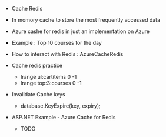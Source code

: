 - Cache Redis
 - In momory cache to store the most frequently accessed data
 - Azure cashe for redis in just an implementation on Azure
 - Example : Top 10 courses for the day
 - How to interact with Redis : AzureCacheRedis

- Cache redis practice
  - lrange ul:cartitems 0 -1
  - lrange top:3:courses 0 -1

- Invalidate Cache keys
  - database.KeyExpire(key, expiry);

- ASP.NET Example - Azure Cache for Redis
  - TODO 